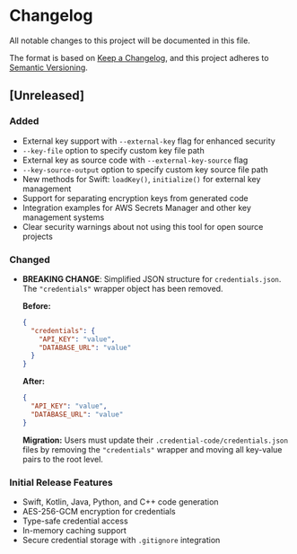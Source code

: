 # Changelog

All notable changes to this project will be documented in this file.

The format is based on [Keep a Changelog](https://keepachangelog.com/en/1.0.0/),
and this project adheres to [Semantic Versioning](https://semver.org/spec/v2.0.0.html).

## [Unreleased]

### Added
- External key support with `--external-key` flag for enhanced security
- `--key-file` option to specify custom key file path
- External key as source code with `--external-key-source` flag
- `--key-source-output` option to specify custom key source file path
- New methods for Swift: `loadKey()`, `initialize()` for external key management
- Support for separating encryption keys from generated code
- Integration examples for AWS Secrets Manager and other key management systems
- Clear security warnings about not using this tool for open source projects

### Changed
- **BREAKING CHANGE**: Simplified JSON structure for `credentials.json`. The `"credentials"` wrapper object has been removed.
  
  **Before:**
  ```json
  {
    "credentials": {
      "API_KEY": "value",
      "DATABASE_URL": "value"
    }
  }
  ```
  
  **After:**
  ```json
  {
    "API_KEY": "value",
    "DATABASE_URL": "value"
  }
  ```
  
  **Migration:** Users must update their `.credential-code/credentials.json` files by removing the `"credentials"` wrapper and moving all key-value pairs to the root level.

### Initial Release Features
- Swift, Kotlin, Java, Python, and C++ code generation
- AES-256-GCM encryption for credentials
- Type-safe credential access
- In-memory caching support
- Secure credential storage with `.gitignore` integration